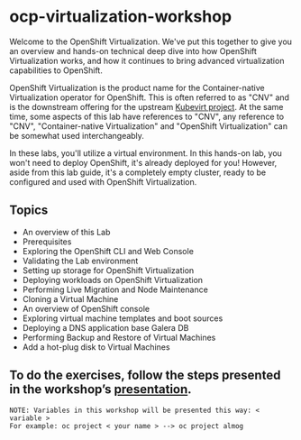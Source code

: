 # ocp-virtualization-workshop

Welcome to the OpenShift Virtualization. We've put this together to give you an overview and hands-on technical deep dive into how OpenShift Virtualization works, and how it continues to bring advanced virtualization capabilities to OpenShift.

OpenShift Virtualization is the product name for the Container-native Virtualization operator for OpenShift. This is often referred to as "CNV" and is the downstream offering for the upstream [Kubevirt project](https://kubevirt.io/). At the same time, some aspects of this lab have references to "CNV", any reference to "CNV", "Container-native Virtualization" and "OpenShift Virtualization" can be somewhat used interchangeably.

In these labs, you'll utilize a virtual environment. In this hands-on lab, you won't need to deploy OpenShift, it's already deployed for you! However, aside from this lab guide, it's a completely empty cluster, ready to be configured and used with OpenShift Virtualization.

## Topics

- An overview of this Lab
- Prerequisites
- Exploring the OpenShift CLI and Web Console
- Validating the Lab environment
- Setting up storage for OpenShift Virtualization
- Deploying workloads on OpenShift Virtualization
- Performing Live Migration and Node Maintenance
- Cloning a Virtual Machine
- An overview of OpenShift console
- Exploring virtual machine templates and boot sources
- Deploying a DNS application base Galera DB
- Performing Backup and Restore of Virtual Machines
- Add a hot-plug disk to Virtual Machines

## To do the exercises, follow the steps presented in the workshop’s [presentation](https://docs.google.com/presentation/d/12zjIQTX8l54CMMRRsCl7ZlTsnx5PrnUqaFtQ9qP73Aw/edit#slide=id.gb710eccc1a_0_2256).

~~~
NOTE: Variables in this workshop will be presented this way: < variable >
For example: oc project < your name > --> oc project almog
~~~
